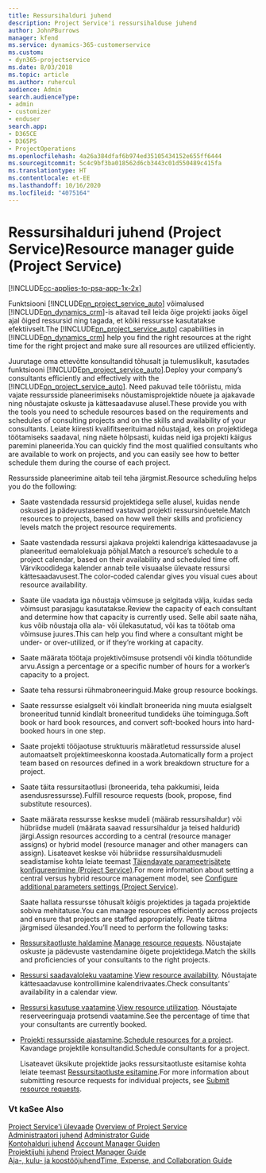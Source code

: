 ```yaml
---
title: Ressursihalduri juhend
description: Project Service'i ressursihalduse juhend
author: JohnPBurrows
manager: kfend
ms.service: dynamics-365-customerservice
ms.custom:
- dyn365-projectservice
ms.date: 8/03/2018
ms.topic: article
ms.author: ruhercul
audience: Admin
search.audienceType:
- admin
- customizer
- enduser
search.app:
- D365CE
- D365PS
- ProjectOperations
ms.openlocfilehash: 4a26a384dfaf6b974ed35105434152e655ff6444
ms.sourcegitcommit: 5c4c9bf3ba018562d6cb3443c01d550489c415fa
ms.translationtype: HT
ms.contentlocale: et-EE
ms.lasthandoff: 10/16/2020
ms.locfileid: "4075164"
---
```

# <a name="resource-manager-guide-project-service"></a><span data-ttu-id="1fd3e-103">Ressursihalduri juhend (Project Service)</span><span class="sxs-lookup"><span data-stu-id="1fd3e-103">Resource manager guide (Project Service)</span></span>

[!INCLUDE[cc-applies-to-psa-app-1x-2x](../includes/cc-applies-to-psa-app-1x-2x.md)]

<span data-ttu-id="1fd3e-104">Funktsiooni [!INCLUDE[pn_project_service_auto](../includes/pn-project-service-auto.md)] võimalused [!INCLUDE[pn_dynamics_crm](../includes/pn-dynamics-crm.md)]-is aitavad teil leida õige projekti jaoks õigel ajal õiged ressursid ning tagada, et kõiki ressursse kasutatakse efektiivselt.</span><span class="sxs-lookup"><span data-stu-id="1fd3e-104">The [!INCLUDE[pn_project_service_auto](../includes/pn-project-service-auto.md)] capabilities in [!INCLUDE[pn_dynamics_crm](../includes/pn-dynamics-crm.md)] help you find the right resources at the right time for the right project and make sure all resources are utilized efficiently.</span></span>  
  
 <span data-ttu-id="1fd3e-105">Juurutage oma ettevõtte konsultandid tõhusalt ja tulemuslikult, kasutades funktsiooni [!INCLUDE[pn_project_service_auto](../includes/pn-project-service-auto.md)].</span><span class="sxs-lookup"><span data-stu-id="1fd3e-105">Deploy your company’s consultants efficiently and effectively with the [!INCLUDE[pn_project_service_auto](../includes/pn-project-service-auto.md)].</span></span> <span data-ttu-id="1fd3e-106">Need pakuvad teile tööriistu, mida vajate ressursside planeerimiseks nõustamisprojektide nõuete ja ajakavade ning nõustajate oskuste ja kättesaadavuse alusel.</span><span class="sxs-lookup"><span data-stu-id="1fd3e-106">These provide you with the tools you need to schedule resources based on the requirements and schedules of consulting projects and on the skills and availability of your consultants.</span></span> <span data-ttu-id="1fd3e-107">Leiate kiiresti kvalifitseerituimad nõustajad, kes on projektidega töötamiseks saadaval, ning näete hõlpsasti, kuidas neid iga projekti käigus paremini planeerida.</span><span class="sxs-lookup"><span data-stu-id="1fd3e-107">You can quickly find the most qualified consultants who are available to work on projects, and you can easily see how to better schedule them during the course of each project.</span></span>  
  
 <span data-ttu-id="1fd3e-108">Ressursside planeerimine aitab teil teha järgmist.</span><span class="sxs-lookup"><span data-stu-id="1fd3e-108">Resource scheduling helps you do the following:</span></span>  
  
- <span data-ttu-id="1fd3e-109">Saate vastendada ressursid projektidega selle alusel, kuidas nende oskused ja pädevustasemed vastavad projekti ressursinõuetele.</span><span class="sxs-lookup"><span data-stu-id="1fd3e-109">Match resources to projects, based on how well their skills and proficiency levels match the project resource requirements.</span></span>  
  
- <span data-ttu-id="1fd3e-110">Saate vastendada ressursi ajakava projekti kalendriga kättesaadavuse ja planeeritud eemalolekuaja põhjal.</span><span class="sxs-lookup"><span data-stu-id="1fd3e-110">Match a resource’s schedule to a project calendar, based on their availability and scheduled time off.</span></span> <span data-ttu-id="1fd3e-111">Värvikoodidega kalender annab teile visuaalse ülevaate ressursi kättesaadavusest.</span><span class="sxs-lookup"><span data-stu-id="1fd3e-111">The color-coded calendar gives you visual cues about resource availability.</span></span>  
  
- <span data-ttu-id="1fd3e-112">Saate üle vaadata iga nõustaja võimsuse ja selgitada välja, kuidas seda võimsust parasjagu kasutatakse.</span><span class="sxs-lookup"><span data-stu-id="1fd3e-112">Review the capacity of each consultant and determine how that capacity is currently used.</span></span> <span data-ttu-id="1fd3e-113">Selle abil saate näha, kus võib nõustaja olla ala- või ülekasutatud, või kas ta töötab oma võimsuse juures.</span><span class="sxs-lookup"><span data-stu-id="1fd3e-113">This can help you find where a consultant might be under- or over-utilized, or if they’re working at capacity.</span></span>  
  
- <span data-ttu-id="1fd3e-114">Saate määrata töötaja projektivõimsuse protsendi või kindla töötundide arvu.</span><span class="sxs-lookup"><span data-stu-id="1fd3e-114">Assign a percentage or a specific number of hours for a worker’s capacity to a project.</span></span>  
  
- <span data-ttu-id="1fd3e-115">Saate teha ressursi rühmabroneeringuid.</span><span class="sxs-lookup"><span data-stu-id="1fd3e-115">Make group resource bookings.</span></span>  
  
- <span data-ttu-id="1fd3e-116">Saate ressursse esialgselt või kindlalt broneerida ning muuta esialgselt broneeritud tunnid kindlalt broneeritud tundideks ühe toiminguga.</span><span class="sxs-lookup"><span data-stu-id="1fd3e-116">Soft book or hard book resources, and convert soft-booked hours into hard-booked hours in one step.</span></span>  
  
- <span data-ttu-id="1fd3e-117">Saate projekti tööjaotuse struktuuris määratletud ressursside alusel automaatselt projektimeeskonna koostada.</span><span class="sxs-lookup"><span data-stu-id="1fd3e-117">Automatically form a project team based on resources defined in a work breakdown structure for a project.</span></span>  
  
- <span data-ttu-id="1fd3e-118">Saate täita ressursitaotlusi (broneerida, teha pakkumisi, leida asendusressursse).</span><span class="sxs-lookup"><span data-stu-id="1fd3e-118">Fulfill resource requests (book, propose, find substitute resources).</span></span>  
  
- <span data-ttu-id="1fd3e-119">Saate määrata ressursse keskse mudeli (määrab ressursihaldur) või hübriidse mudeli (määrata saavad ressursihaldur ja teised haldurid) järgi.</span><span class="sxs-lookup"><span data-stu-id="1fd3e-119">Assign resources according to a central (resource manager assigns) or hybrid model (resource manager and other managers can assign).</span></span> <span data-ttu-id="1fd3e-120">Lisateavet keskse või hübriidse ressursihaldusmudeli seadistamise kohta leiate teemast [Täiendavate parameetrisätete konfigureerimine (Project Service)](../psa/configure-additional-parameters-settings.md).</span><span class="sxs-lookup"><span data-stu-id="1fd3e-120">For more information about setting a central versus hybrid resource management model, see [Configure additional parameters settings (Project Service)](../psa/configure-additional-parameters-settings.md).</span></span>  
  
  <span data-ttu-id="1fd3e-121">Saate hallata ressursse tõhusalt kõigis projektides ja tagada projektide sobiva mehitatuse.</span><span class="sxs-lookup"><span data-stu-id="1fd3e-121">You can manage resources efficiently across projects and ensure that projects are staffed appropriately.</span></span> <span data-ttu-id="1fd3e-122">Peate täitma järgmised ülesanded.</span><span class="sxs-lookup"><span data-stu-id="1fd3e-122">You’ll need to perform the following tasks:</span></span>  
  
- <span data-ttu-id="1fd3e-123">[Ressursitaotluste haldamine](../psa/manage-resource-requests.md).</span><span class="sxs-lookup"><span data-stu-id="1fd3e-123">[Manage resource requests](../psa/manage-resource-requests.md).</span></span> <span data-ttu-id="1fd3e-124">Nõustajate oskuste ja pädevuste vastendamine õigete projektidega.</span><span class="sxs-lookup"><span data-stu-id="1fd3e-124">Match the skills and proficiencies of your consultants to the right projects.</span></span>  
  
- <span data-ttu-id="1fd3e-125">[Ressursi saadavaloleku vaatamine](../psa/view-resource-availability.md).</span><span class="sxs-lookup"><span data-stu-id="1fd3e-125">[View resource availability](../psa/view-resource-availability.md).</span></span> <span data-ttu-id="1fd3e-126">Nõustajate kättesaadavuse kontrollimine kalendrivaates.</span><span class="sxs-lookup"><span data-stu-id="1fd3e-126">Check consultants’ availability in a calendar view.</span></span>  
  
- <span data-ttu-id="1fd3e-127">[Ressursi kasutuse vaatamine](../psa/view-resource-utilization.md).</span><span class="sxs-lookup"><span data-stu-id="1fd3e-127">[View resource utilization](../psa/view-resource-utilization.md).</span></span> <span data-ttu-id="1fd3e-128">Nõustajate reserveeringuaja protsendi vaatamine.</span><span class="sxs-lookup"><span data-stu-id="1fd3e-128">See the percentage of time that your consultants are currently booked.</span></span>  
  
- <span data-ttu-id="1fd3e-129">[Projekti ressursside ajastamine](../psa/schedule-resources-project.md).</span><span class="sxs-lookup"><span data-stu-id="1fd3e-129">[Schedule resources for a project](../psa/schedule-resources-project.md).</span></span> <span data-ttu-id="1fd3e-130">Kavandage projektile konsultandid.</span><span class="sxs-lookup"><span data-stu-id="1fd3e-130">Schedule consultants for a project.</span></span>  
  
  <span data-ttu-id="1fd3e-131">Lisateavet üksikute projektide jaoks ressursitaotluste esitamise kohta leiate teemast [Ressursitaotluste esitamine](../psa/submit-resource-requests.md).</span><span class="sxs-lookup"><span data-stu-id="1fd3e-131">For more information about submitting resource requests for individual projects, see [Submit resource requests](../psa/submit-resource-requests.md).</span></span>  
  
### <a name="see-also"></a><span data-ttu-id="1fd3e-132">Vt ka</span><span class="sxs-lookup"><span data-stu-id="1fd3e-132">See Also</span></span>  
 <span data-ttu-id="1fd3e-133">[Project Service'i ülevaade](../psa/overview.md) </span><span class="sxs-lookup"><span data-stu-id="1fd3e-133">[Overview of Project Service](../psa/overview.md) </span></span>  
 <span data-ttu-id="1fd3e-134">[Administraatori juhend](../psa/admin-guide.md) </span><span class="sxs-lookup"><span data-stu-id="1fd3e-134">[Administrator Guide](../psa/admin-guide.md) </span></span>  
 <span data-ttu-id="1fd3e-135">[Kontohalduri juhend](../psa/account-manager-guide.md) </span><span class="sxs-lookup"><span data-stu-id="1fd3e-135">[Account Manager Guiden](../psa/account-manager-guide.md) </span></span>  
 <span data-ttu-id="1fd3e-136">[Projektijuhi juhend](../psa/project-manager-guide.md) </span><span class="sxs-lookup"><span data-stu-id="1fd3e-136">[Project Manager Guide](../psa/project-manager-guide.md) </span></span>  
 [<span data-ttu-id="1fd3e-137">Aja-, kulu- ja koostööjuhend</span><span class="sxs-lookup"><span data-stu-id="1fd3e-137">Time, Expense, and Collaboration Guide</span></span>](../psa/time-expense-collaboration-guide.md)
